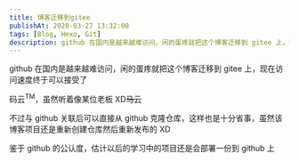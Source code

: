 ```yaml
---
title: 博客迁移到gitee
publishAt: 2020-03-27 13:32:00
tags: [Blog, Hexo, Git]
description: github 在国内是越来越难访问，闲的蛋疼就把这个博客迁移到 gitee 上，现在访问速度终于可以接受了
---
```


github 在国内是越来越难访问，闲的蛋疼就把这个博客迁移到 gitee 上，现在访问速度终于可以接受了

码云<sup>TM</sup>，虽然听着像某位老板 XD~~马云~~

不过与 github 关联后可以直接从 github 克隆仓库，这样也是十分省事，虽然该博客项目还是重新创建仓库然后重新发布的 XD

鉴于 github 的公认度，估计以后的学习中的项目还是会部署一份到 github 上
